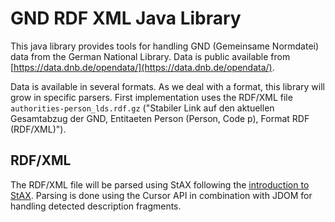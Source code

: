# GND RDF XML Java Library

This java library provides tools for handling GND (Gemeinsame Normdatei) data from the German National Library.
Data is public available from [https://data.dnb.de/opendata/](https://data.dnb.de/opendata/).

Data is available in several formats. As we deal with a format, this library will grow in specific parsers.
First implementation uses the RDF/XML file `authorities-person_lds.rdf.gz` ("Stabiler Link auf den aktuellen Gesamtabzug der GND, Entitaeten Person (Person, Code p), Format RDF (RDF/XML)").

## RDF/XML

The RDF/XML file will be parsed using StAX following the [introduction to StAX](https://docs.oracle.com/javase/tutorial/jaxp/stax/).
Parsing is done using the Cursor API in combination with JDOM for handling detected description fragments.
